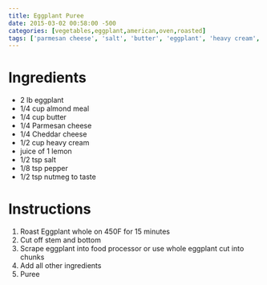 ```yaml
---
title: Eggplant Puree
date: 2015-03-02 00:58:00 -500
categories: [vegetables,eggplant,american,oven,roasted]
tags: ['parmesan cheese', 'salt', 'butter', 'eggplant', 'heavy cream', 'almond meal', 'nutmeg', 'pepper', 'lemon juice', 'cheddar cheese']
---
```


# Ingredients

-   2 lb eggplant
-   1/4 cup almond meal
-   1/4 cup butter
-   1/4 Parmesan cheese
-   1/4 Cheddar cheese
-   1/2 cup heavy cream
-   juice of 1 lemon
-   1/2 tsp salt
-   1/8 tsp pepper
-   1/2 tsp nutmeg to taste



# Instructions

1.  Roast Eggplant whole on 450F for 15 minutes
2.  Cut off stem and bottom
3.  Scrape eggplant into food processor or use whole eggplant cut into chunks
4.  Add all other ingredients
5.  Puree

